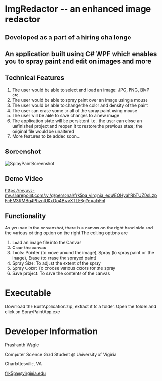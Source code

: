 # ImgRedactor -- an enhanced image redactor

## Developed as a part of a hiring challenge

## An application built using C# WPF which enables you to spray paint and edit on images and more
## Technical Features
1.	The user would be able to select and load an image: JPG, PNG, BMP etc.
2.	The user would be able to spray paint over an image using a mouse
3.	The user would be able to change the color and density of the paint
4.	The user can erase some or all of the spray paint using mouse
5.	The user will be able to save changes to a new image
6.	The application state will be persistent i.e., the user can close an unfinished project and reopen it to restore the previous state; the original file would be unaltered
7.	More features to be added soon...

## Screenshot
![SprayPaintScreenshot](https://github.com/prashanthwagle/SprayPaintApp/assets/31559029/ba6694c0-8a7e-4ef5-a814-ca82d4309dda)

## Demo Video
https://myuva-my.sharepoint.com/:v:/g/personal/frk5pa_virginia_edu/EQHyahRbTUZDsLzpFcEM3RMBq4PhznlUKxOo4BwvXTLE8g?e=aIhFnl

## Functionality
As you see in the screenshot, there is a canvas on the right hand side and the various editing option on the right
The editing options are
1. Load an image file into the Canvas
2. Clear the canvas
3. Tools: Pointer (to move around the image), Spray (to spray paint on the image), Erase (to erase the sprayed paint)
4. Spray Size: To adjust the extent of the spray
5. Spray Color: To choose various colors for the spray
6. Save project: To save the contents of the canvas


# Executable 
Download the BuiltApplication.zip, extract it to a folder. Open the folder and click on SprayPaintApp.exe

# Developer Information
Prashanth Wagle

Computer Science Grad Student @ University of Viginia

Charlottesville, VA

frk5pa@virginia.edu
